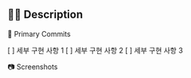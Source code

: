 ## 🤷‍♂️ Description

<!-- 구현 한 기능에 대해 작성해 주세요. -->

📝 Primary Commits

<!-- 세부 구현 사항을 리스트로 작성해주세요. -->

[ ] 세부 구현 사항 1
[ ] 세부 구현 사항 2
[ ] 세부 구현 사항 3

📷 Screenshots

<!--스크린샷으로 보여줄 수 있는 이미지가 있다면 첨부해주세요!-->
